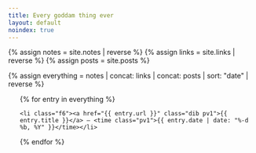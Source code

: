 ```yaml
---
title: Every goddam thing ever
layout: default
noindex: true
---
```


{% assign notes = site.notes | reverse %}
{% assign links = site.links | reverse %}
{% assign posts = site.posts %}

{% assign everything = notes | concat: links | concat: posts | sort: "date" | reverse %}

<ol class="ma0 pa0">

{% for entry in everything %}

	<li class="f6"><a href="{{ entry.url }}" class="dib pv1">{{ entry.title }}</a> – <time class="pv1">{{ entry.date | date: "%-d %b, %Y" }}</time></li>

{% endfor %}

</ol>

